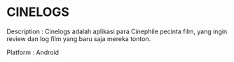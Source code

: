 # CINELOGS

Description : Cinelogs adalah aplikasi para Cinephile pecinta film, yang ingin review dan log film yang baru saja mereka tonton. 

Platform : Android
